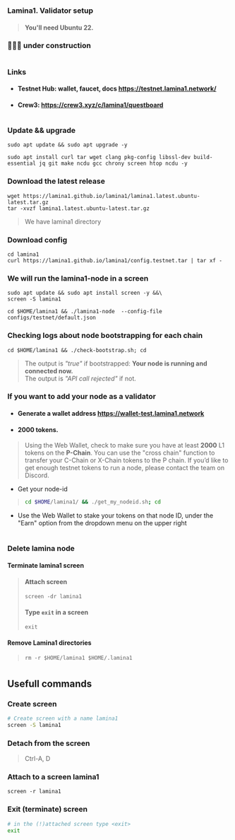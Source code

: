 ### Lamina1. Validator setup
> #### You'll need Ubuntu 22.
### 🚧🚧🚧 under construction

#
### Links
- #### Testnet Hub: wallet, faucet, docs https://testnet.lamina1.network/
- #### Crew3: https://crew3.xyz/c/lamina1/questboard
#

### Update && upgrade
```
sudo apt update && sudo apt upgrade -y
```
```
sudo apt install curl tar wget clang pkg-config libssl-dev build-essential jq git make ncdu gcc chrony screen htop ncdu -y
```

### Download the latest release 
```
wget https://lamina1.github.io/lamina1/lamina1.latest.ubuntu-latest.tar.gz
tar -xvzf lamina1.latest.ubuntu-latest.tar.gz
```

> We have lamina1 directory

### Download config
```
cd lamina1
curl https://lamina1.github.io/lamina1/config.testnet.tar | tar xf -
```

### We will run the lamina1-node in a screen
```
sudo apt update && sudo apt install screen -y &&\
screen -S lamina1
```
```
cd $HOME/lamina1 && ./lamina1-node  --config-file configs/testnet/default.json
```

### Checking logs about node bootstrapping for each chain
```
cd $HOME/lamina1 && ./check-bootstrap.sh; cd
```
> The output is *"true"* if bootstrapped: **Your node is running and connected now.**    
> The output is *"API call rejected"* if not.


### If you want to add your node as a validator
- #### Generate a wallet address https://wallet-test.lamina1.network
- #### 2000 tokens.
> Using the Web Wallet, check to make sure you have at least **2000** L1 tokens on the **P-Chain**. You can
use the "cross chain" function to transfer your C-Chain or X-Chain tokens to the P chain. If you’d like to
get enough testnet tokens to run a node, please contact the team on Discord.    
- Get your node-id
> ```bash
> cd $HOME/lamina1/ && ./get_my_nodeid.sh; cd 
> ```
- Use the Web Wallet to stake your tokens on that node ID, under the "Earn" option from the dropdown
menu on the upper right

#
### Delete lamina node
#### Terminate lamina1 screen
> #### Attach screen
> ```
> screen -dr lamina1
> ```
> #### Type `exit` **in a screen**
> ```
> exit
> ```
#### Remove Lamina1 directories
> ```
> rm -r $HOME/lamina1 $HOME/.lamina1
> ```




#
## Usefull commands
### Create screen
```bash
# Create screen with a name lamina1
screen -S lamina1
```

### Detach from the screen
> Ctrl-A, D

### Attach to a screen lamina1
```
screen -r lamina1
```

### Exit (terminate) screen
```bash
# in the (!)attached screen type <exit>
exit
```







